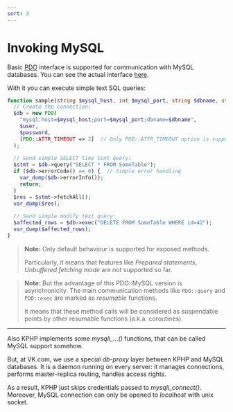 ```yaml
---
sort: 2
---
```


# Invoking MySQL
Basic [PDO](https://www.php.net/manual/en/book.pdo.php) interface is supported for communication with MySQL databases.
You can see the actual interface [here]({{site.url_PDO}}).

With it you can execute simple text SQL queries:
```PHP
function sample(string $mysql_host, int $mysql_port, string $dbname, string $user, string $password) {
  // Create the connection:
  $db = new PDO(
    "mysql:host=$mysql_host;port=$mysql_port;dbname=$dbname",
    $user,
    $password,
    [PDO::ATTR_TIMEOUT => 2]  // Only PDO::ATTR_TIMEOUT option is supported
  );
  
  // Send simple SELECT like text query:
  $stmt = $db->query("SELECT * FROM SomeTable");
  if ($db->errorCode() == 0) {  // Simple error handling
    var_dump($db->errorInfo());
    return;
  }
  $res = $stmt->fetchAll();
  var_dump($res);
  
  // Send simple modify text query:
  $affected_rows = $db->exec("DELETE FROM SomeTable WHERE id=42");
  var_dump($affected_rows);
}

```
> **Note:** Only default behaviour is supported for exposed methods. 
> 
> Particularly, it means that features like _Prepared statements_, _Unbuffered fetching mode_ are not supported so far.

> **Note:** But the advantage of this PDO::MySQL version is asynchronicity. The main communication methods like `PDO::query` and `PDO::exec` are marked as _resumable_ functions.
> 
> It means that these method calls will be considered as suspendable points by other resumable functions (a.k.a. coroutines).
----
Also KPHP implements some *mysqli_…()* functions, that can be called MySQL support somehow.

But, at VK.com, we use a special *db-proxy* layer between KPHP and MySQL databases. It is a daemon running on every server: it manages connections, performs master-replica routing, handles access rights.

As a result, KPHP just skips credentials passed to *mysqli_connect()*. Moreover, MySQL connection can only be opened to *localhost* with unix socket.
